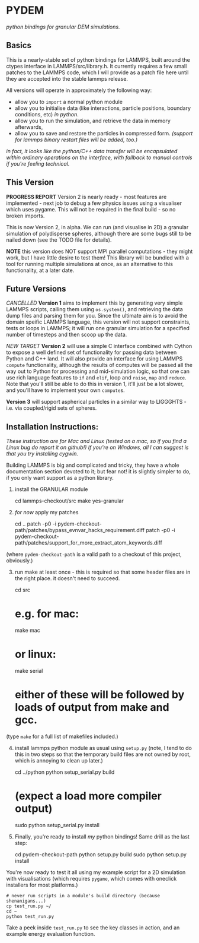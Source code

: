 PYDEM
=====
 
*python bindings for granular DEM simulations.*

Basics
------

This is a nearly-stable set of python bindings for LAMMPS, built around the ctypes interface in LAMMPS/src/library.h. It currently requires a few small patches to the LAMMPS code, which I will provide as a patch file here until they are accepted into the stable lammps release.

All versions will operate in approximately the following way:

* allow you to `import` a normal python module
* allow you to initialise data (like interactions, particle positions, boundary conditions, etc) *in python*.
* allow you to run the simulation, and retrieve the data in memory afterwards,
* allow you to save and restore the particles in compressed form. *(support for lammps binary restart files will be added, too.)*

*in fact, it looks like the python/C++ data transfer will be encapsulated within ordinary operations on the interface, with fallback to manual controls if you're feeling technical.*

This Version
------------

**PROGRESS REPORT** Version 2 is nearly ready - most features are implemented - next job to debug a few physics issues using a visualiser which uses pygame. This will not be required in the final build - so no broken imports.

This is now Version 2, in alpha. We can run (and visualise in 2D) a granular simulation of polydisperse spheres, although there are some bugs still to be nailed down (see the TODO file for details).

**NOTE** this version does NOT support MPI parallel computations - they might work, but I have little desire to test them! This library will be bundled with a tool for running multiple simulations at once, as an alternative to this functionality, at a later date.

Future Versions
---------------

*CANCELLED*
**Version 1** aims to implement this by generating very simple LAMMPS scripts, calling them using `os.system()`, and retrieving the data dump files and parsing them for you.
Since the ultimate aim is to avoid the domain speific LAMMPS language, this version will not support constraints, tests or loops in LAMMPS; it will run one granular simulation for a specified number of timesteps and then scoop up the data.

*NEW TARGET*
**Version 2** will use a simple C interface combined with Cython to expose a well defined set of functionality for passing data between Python and C++ land.
It will also provide an interface for using LAMMPS `compute` functionality, although the results of computes will be passed all the way out to Python for processing and mid-simulation logic, so that one can use rich language features to `if` and `elif`, loop and `raise`, `map` and `reduce`. Note that you'll still be able to do this in version 1, it'll just be a lot slower, and you'll have to implement your own `compute`s.

**Version 3** will support aspherical particles in a similar way to LIGGGHTS - i.e. via coupled/rigid sets of spheres.


Installation Instructions:
--------------------------

*These instruction are for Mac and Linux (tested on a mac, so if you find a Linux bug do report it on github!) If you're on Windows, all I can suggest is that you try installing cygwin.*

Building LAMMPS is big and complicated and tricky, they have a whole documentation section devoted to it; but fear not! it is slightly simpler to do, if you only want support as a python library.

1) install the GRANULAR module

    cd lammps-checkout/src
    make yes-granular

2) *for now* apply my patches

    cd ..
    patch -p0 -i pydem-checkout-path/patches/bypass_evnvar_hacks_requirement.diff
    patch -p0 -i pydem-checkout-path/patches/support_for_more_extract_atom_keywords.diff

(where `pydem-checkout-path` is a valid path to a checkout of this project, obviously.)

3) run make at least once - this is required so that some header files are in the right place. it doesn't need to succeed.

    cd src
    
    # e.g. for mac:
    make mac
    
    # or linux:
    make serial
    
    # either of these will be followed by loads of output from make and gcc.

(type `make` for a full list of makefiles included.)

4) install lammps python module as usual using `setup.py` (note, I tend to do this in two steps so that the temporary build files are not owned by root, which is annoying to clean up later.)

    cd ../python
    python setup_serial.py build
    
    # (expect a load more compiler output)
    
    sudo python setup_serial.py install

5) Finally, you're ready to install *my* python bindings! Same drill as the last step:

    cd pydem-checkout-path
    python setup.py build
    sudo python setup.py install

You're now ready to test it all using my example script for a 2D simulation with visualisations (which requires `pygame`, which comes with oneclick installers for most platforms.)

    # never run scripts in a module's build directory (because shenanigans...)
    cp test_run.py ~/
    cd ~
    python test_run.py

Take a peek inside `test_run.py` to see the key classes in action, and an example energy evaluation function.
